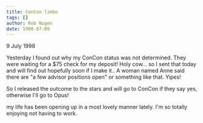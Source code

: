 ```yaml
---
title: ConCon limbo
tags: []
author: Rob Nugen
date: 1998-07-09
---
```


<title>ConCon?</title>

<p class=date>9 July 1998</p>

<p>Yesterday I found out why my ConCon status was not determined.  They were waiting for a $75 check for my deposit!  Holy cow... so I sent that today and will find out hopefully soon if I make it.. A woman named Anne said there are "a few advisor positions open" or something like that.  Yipes!    

<p>So I released the outcome to the stars and will go to ConCon if they say yes, otherwise I'll go to Opus!

<p>my life has been opening up in a most lovely manner lately.  I'm so totally enjoying not having to work.
</p>
